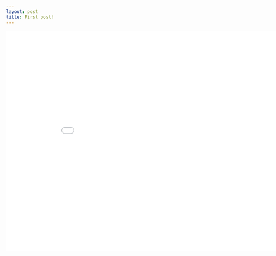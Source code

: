 ```yaml
---
layout: post
title: First post!
---
```


<iframe src="//slides.com/hasanrahal/nodeasync/embed" width="900" height="600" scrolling="no" frameborder="0" webkitallowfullscreen mozallowfullscreen allowfullscreen></iframe>
